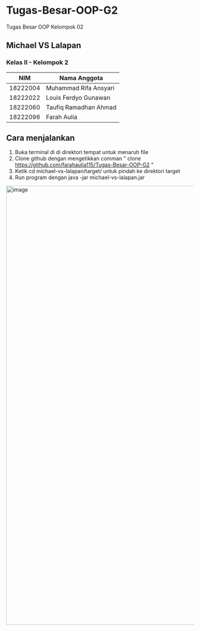 # Tugas-Besar-OOP-G2
Tugas Besar OOP Kelompok 02
## Michael VS Lalapan
### Kelas II - Kelompok 2
| NIM | Nama Anggota |
| --- | --- |
| 18222004 | Muhammad Rifa Ansyari |
| 18222022 | Louis Ferdyo Gunawan |
| 18222060 | Taufiq Ramadhan Ahmad |
| 18222096 | Farah Aulia |

## Cara menjalankan
1. Buka terminal di di direktori tempat untuk menaruh file
2. Clone github dengan mengetikkan comman " clone https://github.com/farahaulia115/Tugas-Besar-OOP-G2 "
3. Ketik cd michael-vs-lalapan/target/ untuk pindah ke direktori target
4. Run program dengan java -jar michael-vs-lalapan.jar
<img width="1181" alt="image" src="https://github.com/farahaulia115/Tugas-Besar-OOP-G2/assets/162091491/58d1a331-cac3-4e03-a7a2-921fd826ac80">

